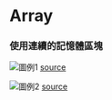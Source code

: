 # Array

### 使用連續的記憶體區塊
  ![圖例1](http://www.mathcs.emory.edu/~cheung/Courses/170/Syllabus/09/FIGS/array02a.gif)
  [source](http://www.mathcs.emory.edu/~cheung/Courses/170/Syllabus/09/basics.html)

  ![圖例2](https://media.geeksforgeeks.org/wp-content/uploads/array-2.png)
  [source](https://www.geeksforgeeks.org/array-data-structure/)